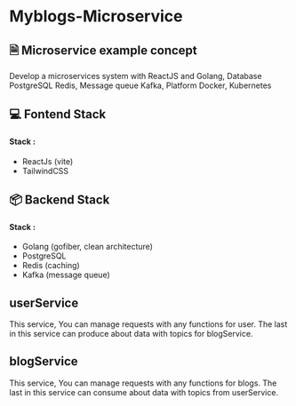 # Myblogs-Microservice

## 🗎 Microservice example concept
Develop a microservices system with ReactJS and Golang, Database PostgreSQL Redis, Message queue Kafka, Platform Docker, Kubernetes
## 💻 Fontend Stack
#### Stack : 
-  ReactJs (vite)
- TailwindCSS

## 📦 Backend Stack
#### Stack : 
-  Golang (gofiber, clean architecture)
- PostgreSQL
- Redis (caching)
- Kafka (message queue)

## userService

This service, You can manage requests with any functions for user. The last in this service can produce about data with topics for blogService.

## blogService

This service, You can manage requests with any functions for blogs. The last in this service can consume about data with topics from userService.

